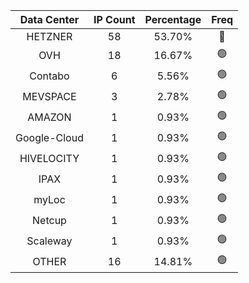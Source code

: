| Data Center | IP Count | Percentage | Freq |
|:------------:|:--------:|:-----------:|:-----:|
| HETZNER | 58 | 53.70% | 🔴 |
| OVH | 18 | 16.67% | 🟢 |
| Contabo | 6 | 5.56% | 🟢 |
| MEVSPACE | 3 | 2.78% | 🟢 |
| AMAZON | 1 | 0.93% | 🟢 |
| Google-Cloud | 1 | 0.93% | 🟢 |
| HIVELOCITY | 1 | 0.93% | 🟢 |
| IPAX | 1 | 0.93% | 🟢 |
| myLoc | 1 | 0.93% | 🟢 |
| Netcup | 1 | 0.93% | 🟢 |
| Scaleway | 1 | 0.93% | 🟢 |
| OTHER | 16 | 14.81% | 🟢 |